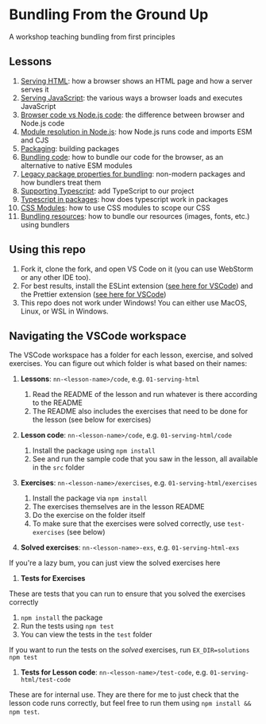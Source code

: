 # Bundling From the Ground Up

A workshop teaching bundling from first principles

## Lessons

1. [Serving HTML](./lessons/01-serving-html/README.md): how a browser shows an HTML page and how a server serves it
1. [Serving JavaScript](./lessons/02-serving-js/README.md): the various ways a browser loads and executes JavaScript
1. [Browser code vs Node.js code](./lessons/03-browser-vs-nodejs): the difference between browser and Node.js code
1. [Module resolution in Node.js](./lessons/04-module-resolution/README.md): how Node.js runs code and imports ESM and CJS
1. [Packaging](./lessons/05-packaging/README.md): building packages
1. [Bundling code](./lessons/06-bundling/README.md): how to bundle our code for the browser, as an alternative
   to native ESM modules
1. [Legacy package properties for bundling](./lessons/07-legacy-bundling-properties): non-modern packages and how
   bundlers treat them
1. [Supporting Typescript](./lessons/08-typescript/README.md): add TypeScript to our project
1. [Typescript in packages](./lessons/09-typescript-in-packages/README.md): how does typescript work in packages
1. [CSS Modules](./lessons/10-css-modules/README.md): how to use CSS modules to scope our CSS
1. [Bundling resources](./lessons/11-bundling-resources/README.md): how to bundle our resources (images, fonts, etc.)
   using bundlers

## Using this repo

1. Fork it, clone the fork, and open VS Code on it (you can use WebStorm or any other IDE too).
1. For best results, install the ESLint extension
   ([see here for VSCode](https://marketplace.visualstudio.com/items?itemName=dbaeumer.vscode-eslint))
   and the Prettier extension
   ([see here for VSCode](https://marketplace.visualstudio.com/items?itemName=esbenp.prettier-vscode))
1. This repo does not work under Windows! You can either use MacOS, Linux, or WSL in Windows.

## Navigating the VSCode workspace

The VSCode workspace has a folder for each lesson, exercise, and solved exercises. You can figure out
which folder is what based on their names:

1. **Lessons**: `nn-<lesson-name>/code`, e.g. `01-serving-html`

   1. Read the README of the lesson and run whatever is there according to the README
   1. The README also includes the exercises that need to be done for the lesson (see below for exercises)

1. **Lesson code**: `nn-<lesson-name>/code`, e.g. `01-serving-html/code`

   1. Install the package using `npm install`
   1. See and run the sample code that you saw in the lesson, all available in the `src` folder

1. **Exercises**: `nn-<lesson-name>/exercises`, e.g. `01-serving-html/exercises`

   1. Install the package via `npm install`
   1. The exercises themselves are in the lesson README
   1. Do the exercise on the folder itself
   1. To make sure that the exercises were solved correctly, use `test-exercises` (see below)

1. **Solved exercises**: `nn-<lesson-name>-exs`, e.g. `01-serving-html-exs`

If you're a lazy bum, you can just view the solved exercises here

1. **Tests for Exercises**

These are tests that you can run to ensure that you solved the exercises correctly

   1. `npm install` the package
   1. Run the tests using `npm test`
   1. You can view the tests in the `test` folder

If you want to run the tests on the _solved_ exercises, run `EX_DIR=solutions npm test`

1. **Tests for Lesson code**: `nn-<lesson-name>/test-code`, e.g. `01-serving-html/test-code`

These are for internal use. They are there for me to just check that the lesson code runs correctly,
but feel free to run them using `npm install && npm test`.
